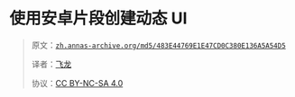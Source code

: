 # 使用安卓片段创建动态 UI

> 原文：[`zh.annas-archive.org/md5/483E44769E1E47CD0C380E136A5A54D5`](https://zh.annas-archive.org/md5/483E44769E1E47CD0C380E136A5A54D5)
> 
> 译者：[飞龙](https://github.com/wizardforcel)
> 
> 协议：[CC BY-NC-SA 4.0](http://creativecommons.org/licenses/by-nc-sa/4.0/)